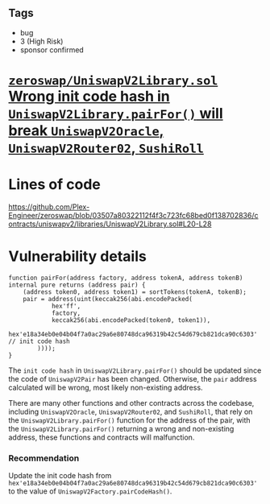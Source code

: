 ## Tags

- bug
- 3 (High Risk)
- sponsor confirmed

# [`zeroswap/UniswapV2Library.sol` Wrong init code hash in `UniswapV2Library.pairFor()` will break `UniswapV2Oracle`, `UniswapV2Router02`, `SushiRoll`](https://github.com/code-423n4/2022-06-canto-findings/issues/164) 

# Lines of code

https://github.com/Plex-Engineer/zeroswap/blob/03507a80322112f4f3c723fc68bed0f138702836/contracts/uniswapv2/libraries/UniswapV2Library.sol#L20-L28


# Vulnerability details

```solidity
function pairFor(address factory, address tokenA, address tokenB) internal pure returns (address pair) {
    (address token0, address token1) = sortTokens(tokenA, tokenB);
    pair = address(uint(keccak256(abi.encodePacked(
            hex'ff',
            factory,
            keccak256(abi.encodePacked(token0, token1)),
            hex'e18a34eb0e04b04f7a0ac29a6e80748dca96319b42c54d679cb821dca90c6303' // init code hash
        ))));
}
```

The `init code hash` in `UniswapV2Library.pairFor()` should be updated since the code of `UniswapV2Pair` has been changed. Otherwise, the `pair` address calculated will be wrong, most likely non-existing address.

There are many other functions and other contracts across the codebase, including  `UniswapV2Oracle`, `UniswapV2Router02`, and `SushiRoll`, that rely on the `UniswapV2Library.pairFor()` function for the address of the pair, with the `UniswapV2Library.pairFor()` returning a wrong and non-existing address, these functions and contracts will malfunction.

### Recommendation

Update the init code hash from `hex'e18a34eb0e04b04f7a0ac29a6e80748dca96319b42c54d679cb821dca90c6303'` to the value of `UniswapV2Factory.pairCodeHash()`.

